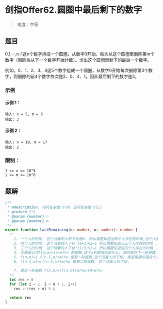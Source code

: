 # 剑指Offer62.圆圈中最后剩下的数字

> 难度：中等

## 题目

0,1,···,n-1这n个数字排成一个圆圈，从数字0开始，每次从这个圆圈里删除第m个数字（删除后从下一个数字开始计数）。求出这个圆圈里剩下的最后一个数字。

例如，0、1、2、3、4这5个数字组成一个圆圈，从数字0开始每次删除第3个数字，则删除的前4个数字依次是2、0、4、1，因此最后剩下的数字是3。

### 示例

#### 示例 1：

```
输入: n = 5, m = 3
输出: 3
```

#### 示例 2：

```
输入: n = 10, m = 17
输出: 2
```

### 限制：

```
1 <= n <= 10^5
1 <= m <= 10^6
```

## 题解

```ts
/**
 * @description: 时间复杂度 O(N) 空间复杂度 O(1)
 * @return {*}
 * @param {number} n
 * @param {number} m
 */
export function lastRemaining(n: number, m: number): number {
  /*
    1. 一个人的时候: 这个活着的人的下标是0. 所以需要知道当两个人存在的时候,这个人的下标是多少;
    2. 两个人的时候: 这个活着的人下标:(0+3)%2=1 所以需要知道当三个人存在的时候 ,这个人的下标是多少;
    3. 三个人的时候: 这个活着的人下标:(1+3)%3=1 所以需要知道当四个人存在的时候 ,这个人的下标是多少;
    4. 主要是公式f(n,m)=(x+m)%n 的理解,这个x到底指的是什么; 指的是在下一轮报数,那个活着人的下标:我们唯一知道的是最终活着的人的下标是0
    5. f(n,m)=( f(n-1,m)+m)%n 是第一轮报数,这个活着人的下标; 但是需要知道这个人在第二轮的下标 f(n-1,m),才能推出第一轮报数的下标
    6. f(n-1,m)=(f(n-2,m)+m)%n 是第二轮报数, 这个活着人的下标;
    ...
    7. 最后一轮报数 f(2,m)=(f(1,m)+m)%n=(0+m)%n
  */
  let res = 0
  for (let i = 2; i < n + 1; i++)
    res = (res + m) % i

  return res
}
```
